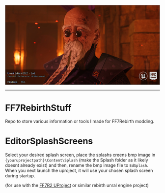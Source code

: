 <div align="center">
    <img src="/EdSplash-Example.png" title="Main Logo" />
</div>

---

# FF7RebirthStuff
 Repo to store various information or tools I made for FF7Rebirth modding. 

# EditorSplashScreens
 Select your desired splash screen, place the splashs creens bmp image in `{youruprojectpath}\Content\Splash` (make the Splash folder as it likely doesnt already exist) and then, rename the bmp image file to `EdSplash`. When you next launch the uproject, it will use your chosen splash screen during startup. 
 
 (for use with the [FF7R2 UProject](https://github.com/narknon/FF7R2UProj) or similar rebirth unral engine project)
